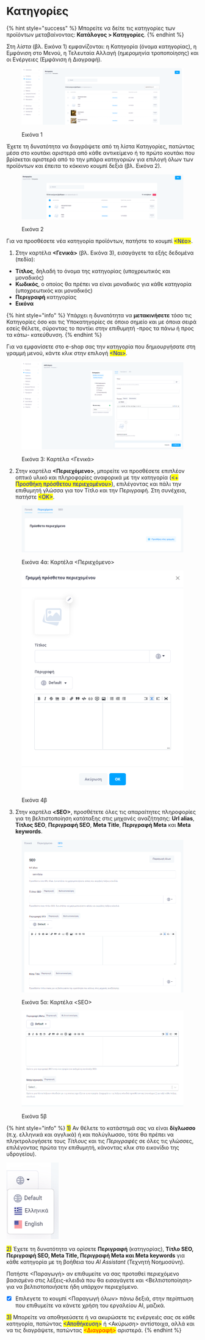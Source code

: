 # Κατηγορίες

{% hint style="success" %}
Μπορείτε να δείτε τις κατηγορίες των προϊόντων μεταβαίνοντας: **Κατάλογος > Κατηγορίες**.
{% endhint %}

Στη _λίστα_ (βλ. Εικόνα 1) εμφανίζονται: η Κατηγορία (όνομα κατηγορίας), η Εμφάνιση στο Μενού, η Τελευταία Αλλαγή (ημερομηνία τροποποίησης) και οι Ενέργειες (Εμφάνιση ή Διαγραφή).

<figure><img src="../.gitbook/assets/ScreenHunter 438.png" alt=""><figcaption><p>Εικόνα 1</p></figcaption></figure>

Έχετε τη δυνατότητα να διαγράψετε από τη λίστα Κατηγορίες, πατώντας μέσα στο κουτάκι αριστερά από κάθε αντικείμενο ή το πρώτο κουτάκι που βρίσκεται αριστερά από το την μπάρα κατηγοριών για επιλογή όλων των προϊόντων και έπειτα το κόκκινο κουμπί δεξιά (βλ. Εικόνα 2).

<figure><img src="../.gitbook/assets/ScreenHunter 440.png" alt=""><figcaption><p>Εικόνα 2</p></figcaption></figure>



Για να προσθέσετε νέα κατηγορία προϊόντων, πατήστε το κουμπί <mark style="color:blue;"><Νέο></mark>.

1. Στην καρτέλα **<Γενικά>** (βλ. Εικόνα 3), εισαγάγετε τα εξής δεδομένα (πεδία):

* **Τίτλος**, δηλαδή το όνομα της κατηγορίας (υποχρεωτικός και μοναδικός)
* **Κωδικός**, ο οποίος θα πρέπει να είναι μοναδικός για κάθε κατηγορία  (υποχρεωτικός και μοναδικός)
* **Περιγραφή** κατηγορίας
* **Εικόνα**

{% hint style="info" %}
Υπάρχει η δυνατότητα να **μετακινήσετε** τόσο τις Κατηγορίες όσο και τις Υποκατηγορίες σε όποιο σημείο και με όποια σειρά εσείς θέλετε, σύροντας το ποντίκι στην επιθυμητή -προς τα πάνω ή προς τα κάτω- κατεύθυνση.
{% endhint %}

Για να εμφανίσετε στο e-shop σας την κατηγορία που δημιουργήσατε στη γραμμή μενού, κάντε κλικ στην επιλογή <mark style="color:blue;"><Ναι></mark>.&#x20;

<figure><img src="../.gitbook/assets/ScreenHunter 442.png" alt=""><figcaption><p>Εικόνα 3: Καρτέλα &#x3C;Γενικά></p></figcaption></figure>



2. Στην καρτέλα **<Περιεχόμενο>**, μπορείτε να προσθέσετε επιπλέον οπτικό υλικό και πληροφορίες αναφορικά με την κατηγορία (<mark style="color:blue;"><+ Προσθήκη πρόσθετου περιεχομένου></mark>), επιλέγοντας και πάλι την επιθυμητή γλώσσα για τον Τίτλο και την Περιγραφή. Στη συνέχεια, πατήστε <mark style="color:blue;"><ΟΚ></mark>.

<div>

<figure><img src="../.gitbook/assets/ScreenHunter 444.png" alt=""><figcaption><p>Εικόνα 4α: Καρτέλα &#x3C;Περιεχόμενο></p></figcaption></figure>

 

<figure><img src="../.gitbook/assets/ScreenHunter 445.png" alt=""><figcaption><p>Εικόνα 4β</p></figcaption></figure>

</div>

3. Στην καρτέλα **\<SEO>**, προσθέτετε όλες τις απαραίτητες πληροφορίες για τη βελτιστοποίηση κατάταξης στις μηχανές αναζήτησης: **Url alias**, **Τίτλος SEO**, **Περιγραφή SEO**, **Meta Title**, **Περιγραφή Meta** και **Meta keywords**.

<div>

<figure><img src="../.gitbook/assets/ScreenHunter 448.png" alt=""><figcaption><p>Εικόνα 5α: Καρτέλα &#x3C;SEO></p></figcaption></figure>

 

<figure><img src="../.gitbook/assets/ScreenHunter 449.png" alt=""><figcaption><p>Εικόνα 5β</p></figcaption></figure>

</div>

{% hint style="info" %}
<mark style="color:blue;">1)</mark> Αν θέλετε το κατάστημά σας να είναι **δίγλωσσο** (π.χ. ελληνικά και αγγλικά) ή και πολύγλωσσο, τότε θα πρέπει να πληκτρολογήσετε τους _Τίτλους_ και τις _Περιγραφές_ σε όλες τις γλώσσες, επιλέγοντας πρώτα την επιθυμητή, κάνοντας κλικ στο εικονίδιο της υδρογείου).

&#x20;                                                                ![](../.gitbook/assets/image.png)



<mark style="color:blue;">2)</mark> Έχετε τη δυνατότητα να ορίσετε **Περιγραφή** (κατηγορίας), **Τίτλο SEO, Περιγραφή SEO, Meta Τitle, Περιγραφή Meta και Meta keywords** για κάθε κατηγορία με τη βοήθεια του _Al Assistant_ (Τεχνητή Νοημοσύνη).&#x20;

Πατήστε <Παραγωγή> αν επιθυμείτε να σας προταθεί περιεχόμενο βασισμένο στις λέξεις-κλειδιά που θα εισαγάγετε και <Βελτιστοποίηση> για να βελτιστοποιήσετε ήδη υπάρχον περιεχόμενο.&#x20;

* [x] Επιλεγετε το κουμπί <Παραγωγή όλων> πάνω δεξιά, στην περίπτωση που επιθυμείτε να κάνετε χρήση του εργαλείου AI, μαζικά.&#x20;



<mark style="color:blue;">3)</mark> Μπορείτε να αποθηκεύσετε ή να ακυρώσετε τις ενέργειές σας σε κάθε κατηγορία, πατώντας <mark style="color:blue;"><Αποθήκευση></mark> ή <Ακύρωση> αντίστοιχα, αλλά και να τις διαγράψετε, πατώντας <mark style="color:red;"><Διαγραφή></mark> αριστερά.
{% endhint %}
